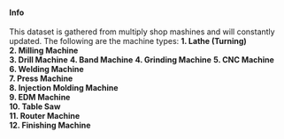 #### Info
This dataset is gathered from multiply shop mashines and will constantly updated.
The following are the machine types:
**1. Lathe (Turning)**	
**2. Milling Machine**	
**3. Drill Machine** 
**4. Band Machine** 
**4. Grinding Machine**	
**5. CNC Machine**	
**6. Welding Machine**	
**7. Press Machine**	
**8. Injection Molding Machine**	
**9. EDM Machine**	
**10. Table Saw**	
**11. Router Machine**	
**12. Finishing Machine**

